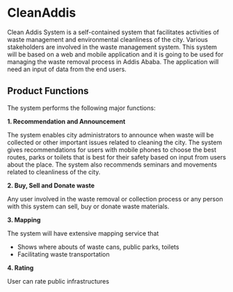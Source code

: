 # CleanAddis

Clean Addis System is a self-contained system that facilitates activities of waste management and 
environmental cleanliness of the city. Various stakeholders are involved in the waste management 
system. This system will be based on a web and mobile application and it is going to be used for 
managing the waste removal process in Addis Ababa. The application will need an input of data 
from the end users.
## Product Functions

The system performs the following major functions:

**1. Recommendation and Announcement**

The system enables city administrators to announce when waste will be collected or other 
important issues related to cleaning the city. 
The system gives recommendations for users with mobile phones to choose the best routes, 
parks or toilets that is best for their safety based on input from users about the place.
The system also recommends seminars and movements related to cleanliness of the city.

**2. Buy, Sell and Donate waste**

Any user involved in the waste removal or collection process or any person with this system 
can sell, buy or donate waste materials.

**3. Mapping**

The system will have extensive mapping service that 
* Shows where abouts of waste cans, public parks, toilets
* Facilitating waste transportation

**4. Rating**

User can rate public infrastructures



